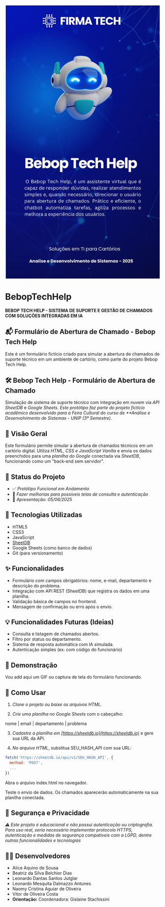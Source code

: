 <p align="center">
    <img src="./assets/images/banner.jpeg" alt="logo" width="500"/>
</p>

# BebopTechHelp

**BEBOP TECH HELP - SISTEMA DE SUPORTE E GESTÃO DE CHAMADOS COM SOLUÇÕES INTEGRADAS EM IA**

## 📬 Formulário de Abertura de Chamado - Bebop Tech Help

Este é um formulário fictício criado para simular a abertura de chamados de suporte técnico em um ambiente de cartório, como parte do projeto Bebop Tech Help.

## 🛠️ Bebop Tech Help - Formulário de Abertura de Chamado

Simulação de sistema de suporte técnico com integração em nuvem via *API SheetDB* e *Google Sheets. Este protótipo faz parte do projeto fictício acadêmico desenvolvido para a Feira Cultural do curso de **Análise e Desenvolvimento de Sistemas - UNIP (3º Semestre)*.

## 📌 Visão Geral

Este formulário permite simular a abertura de chamados técnicos em um cartório digital. Utiliza *HTML, CSS e JavaScript Vanilla* e envia os dados preenchidos para uma *planilha do Google* conectada via *SheetDB*, funcionando como um "back-end sem servidor".

## 🚦 Status do Projeto

- ✅ *Protótipo Funcional em Andamento*
- 🚧 *Fazer melhorias para possíveis telas de consulta e autenticação*
- 📅 *Apresentação: 05/06/2025*

## 🧰 Tecnologias Utilizadas

- HTML5
- CSS3
- JavaScript
- [SheetDB](https://sheetdb.io)
- Google Sheets (como banco de dados)
- Git (para versionamento)

## ✨ Funcionalidades

- Formulário com campos obrigatórios: nome, e-mail, departamento e descrição do problema.
- Integração com API REST (SheetDB) que registra os dados em uma planilha.
- Validação básica de campos no frontend.
- Mensagem de confirmação ou erro após o envio.

## 💡 Funcionalidades Futuras (Ideias)
- Consulta e listagem de chamados abertos.
- Filtro por status ou departamento.
- Sistema de resposta automática com IA simulada.
- Autenticação simples (ex: com código do funcionário)

## 📸 Demonstração

Vou add aqui um GIF ou captura de tela do formulário funcionando.

## 🚀 Como Usar

1. *Clone o projeto ou baixe os arquivos HTML.*

2. *Crie uma planilha no Google Sheets* com o cabeçalho:

nome | email | departamento | problema

3. *Cadastre a planilha em [https://sheetdb.io](https://sheetdb.io)* e gere sua URL da API.

4. *No arquivo HTML*, substitua SEU_HASH_API com sua URL:

```js
fetch('https://sheetdb.io/api/v1/SEU_HASH_API', {
  method: 'POST',
  ...
})
```
Abra o arquivo index.html no navegador.

Teste o envio de dados. Os chamados aparecerão automaticamente na sua planilha conectada.

## 🔐 Segurança e Privacidade
*⚠️ Este projeto é educacional e não possui autenticação ou criptografia. Para uso real, seria necessário implementar protocolo HTTPS, autenticação e medidas de segurança compatíveis com a LGPD, dentre outras funcionalidades e tecnologias*

## 👨‍💻 Desenvolvedores
- Alice Aquino de Sousa
- Beatriz da Silva Belchior Dias
- Leonardo Dantas Santos Jutglar
- Leonardo Mesquita Dalmazzo Antunes
- Naomy Cristina Aguiar de Oliveira
- Vitor de Oliveira Costa
- **Orientação:** Coordenadora: Gislaine Stachissini